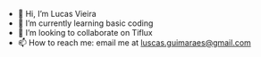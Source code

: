 - 👋 Hi, I’m Lucas Vieira
- 🌱 I’m currently learning basic coding
- 💞️ I’m looking to collaborate on Tiflux
- 📫 How to reach me: email me at luscas.guimaraes@gmail.com
